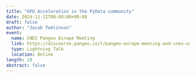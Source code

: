 ```yaml
---
title: "GPU Acceleration in the PyData community"
date: 2024-11-12T00:00:00+00:00
draft: false
author: "Jacob Tomlinson"
event:
  name: CNES Pangeo Europe Meeting
  link: https://discourse.pangeo.io/t/pangeo-europe-meeting-and-cnes-use-cases-and-collaboration/4550
  type: Lightning Talk
  location: Online
length: 10
abstract: false
---
```

